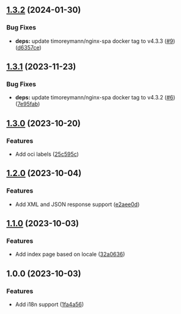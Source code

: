 ## [1.3.2](https://github.com/timo-reymann/nereide/compare/1.3.1...1.3.2) (2024-01-30)


### Bug Fixes

* **deps:** update timoreymann/nginx-spa docker tag to v4.3.3 ([#9](https://github.com/timo-reymann/nereide/issues/9)) ([d6357ce](https://github.com/timo-reymann/nereide/commit/d6357cefe225d9116600bab6e571e3050a3aae5f))

## [1.3.1](https://github.com/timo-reymann/nereide/compare/1.3.0...1.3.1) (2023-11-23)


### Bug Fixes

* **deps:** update timoreymann/nginx-spa docker tag to v4.3.2 ([#6](https://github.com/timo-reymann/nereide/issues/6)) ([7e95fab](https://github.com/timo-reymann/nereide/commit/7e95fabdbd284131c326b7c843c957b5d9d761a0))

## [1.3.0](https://github.com/timo-reymann/nereide/compare/1.2.0...1.3.0) (2023-10-20)


### Features

* Add oci labels ([25c595c](https://github.com/timo-reymann/nereide/commit/25c595cbb787418c9002fff9b177e9d355ab5d46))

## [1.2.0](https://github.com/timo-reymann/nereide/compare/1.1.0...1.2.0) (2023-10-04)


### Features

* Add XML and JSON response support ([e2aee0d](https://github.com/timo-reymann/nereide/commit/e2aee0d6879b9ca8d563aa1e70ebbb9174e8f232))

## [1.1.0](https://github.com/timo-reymann/nereide/compare/1.0.0...1.1.0) (2023-10-03)


### Features

* Add index page based on locale ([32a0636](https://github.com/timo-reymann/nereide/commit/32a0636802e11923d391d56f5c7b51e4f5ab641e))

## 1.0.0 (2023-10-03)


### Features

* Add i18n support ([1fa4a56](https://github.com/timo-reymann/nereide/commit/1fa4a5693382059a3eccd8f02041fa0a80e5681a))
